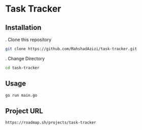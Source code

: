 # Task Tracker

## Installation
. Clone this repository
```sh
git clone https://github.com/MahshadAzizi/task-tracker.git
```

. Change Directory
```sh
cd task-tracker
```

## Usage
```sh
go run main.go
```

## Project URL
```sh
https://roadmap.sh/projects/task-tracker
```
